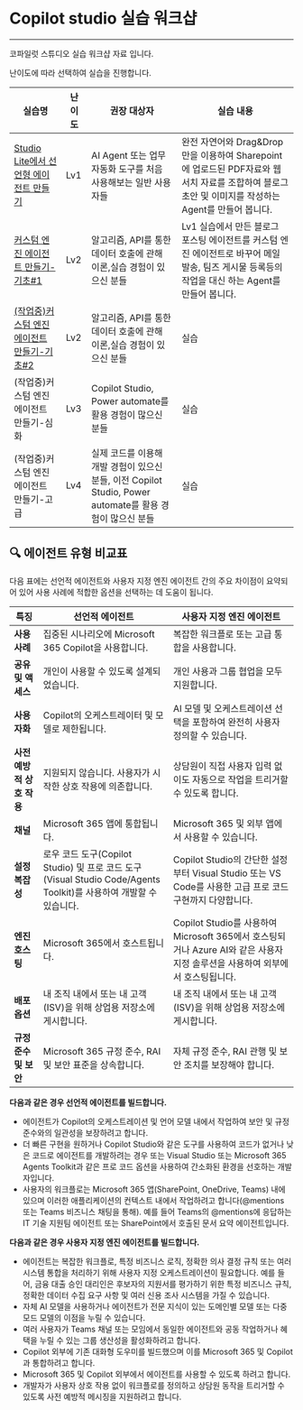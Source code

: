 # Copilot studio 실습 워크샵
----
코파일럿 스튜디오 실습 워크샵 자료 입니다.

난이도에 따라 선택하여 실습을 진행합니다.

| **실습명** | **난이도** | **권장 대상자** | **실습 내용** |
|---|---|---|---|
|[Studio Lite에서 선언형 에이전트 만들기](https://github.com/chichoi1991/Copilot_Agent/tree/main/%EC%BD%94%ED%8C%8C%EC%9D%BC%EB%9F%BF%20%EC%8A%A4%ED%8A%9C%EB%94%94%EC%98%A4%20%EC%9B%8C%ED%81%AC%EC%83%B5/%EC%BD%94%ED%8C%8C%EC%9D%BC%EB%9F%BF%20%EC%8A%A4%ED%8A%9C%EB%94%94%EC%98%A4%20Lite)| Lv1 | AI Agent 또는 업무자동화 도구를 처음 사용해보는 일반 사용자들 | 완전 자연어와 Drag&Drop 만을 이용하여 Sharepoint에 업로드된 PDF자료와 웹서치 자료를 조합하여 블로그 초안 및 이미지를 작성하는 Agent를 만들어 봅니다.|
|[커스텀 엔진 에이전트 만들기-기초#1](https://github.com/chichoi1991/Copilot_Agent/tree/main/%EC%BD%94%ED%8C%8C%EC%9D%BC%EB%9F%BF%20%EC%8A%A4%ED%8A%9C%EB%94%94%EC%98%A4%20%EC%9B%8C%ED%81%AC%EC%83%B5/%EC%BB%A4%EC%8A%A4%ED%85%80%20%EC%97%90%EC%9D%B4%EC%A0%84%ED%8A%B8%20%EB%A7%8C%EB%93%A4%EA%B8%B0-%EA%B8%B0%EC%B4%88%231)| Lv2 |알고리즘, API를 통한 데이터 호출에 관해 이론,실습 경험이 있으신 분들  | Lv1 실습에서 만든 블로그 포스팅 에이전트를 커스텀 엔진 에이전트로 바꾸어 메일 발송, 팀즈 게시물 등록등의 작업을 대신 하는 Agent를 만들어 봅니다. |
|[(작업중)커스텀 엔진 에이전트 만들기-기초#2](https://github.com/chichoi1991/Copilot_Agent/tree/main/%EC%BD%94%ED%8C%8C%EC%9D%BC%EB%9F%BF%20%EC%8A%A4%ED%8A%9C%EB%94%94%EC%98%A4%20%EC%9B%8C%ED%81%AC%EC%83%B5/%EC%BB%A4%EC%8A%A4%ED%85%80%20%EC%97%90%EC%9D%B4%EC%A0%84%ED%8A%B8%20%EB%A7%8C%EB%93%A4%EA%B8%B0-%EA%B8%B0%EC%B4%88%232)| Lv2 |알고리즘, API를 통한 데이터 호출에 관해 이론,실습 경험이 있으신 분들  | 실습 |
|(작업중)커스텀 엔진 에이전트 만들기-심화| Lv3 |  Copilot Studio, Power automate를 활용 경험이 많으신 분들 | 실습 |
|(작업중)커스텀 엔진 에이전트 만들기-고급| Lv4 | 실제 코드를 이용해 개발 경험이 있으신 분들, 이전 Copilot Studio, Power automate를 활용 경험이 많으신 분들 | 실습 |

## 🔍 에이전트 유형 비교표

다음 표에는 선언적 에이전트와 사용자 지정 엔진 에이전트 간의 주요 차이점이 요약되어 있어 사용 사례에 적합한 옵션을 선택하는 데 도움이 됩니다.

| **특징** | **선언적 에이전트** | **사용자 지정 엔진 에이전트** |
|----------|----------------------|--------------------------------|
| **사용 사례** | 집중된 시나리오에 Microsoft 365 Copilot을 사용합니다. | 복잡한 워크플로 또는 고급 통합을 사용합니다. |
| **공유 및 액세스** | 개인이 사용할 수 있도록 설계되었습니다. | 개인 사용과 그룹 협업을 모두 지원합니다. |
| **사용자화** | Copilot의 오케스트레이터 및 모델로 제한됩니다. | AI 모델 및 오케스트레이션 선택을 포함하여 완전히 사용자 정의할 수 있습니다. |
| **사전 예방적 상호 작용** | 지원되지 않습니다. 사용자가 시작한 상호 작용에 의존합니다. | 상담원이 직접 사용자 입력 없이도 자동으로 작업을 트리거할 수 있도록 합니다. |
| **채널** | Microsoft 365 앱에 통합됩니다. | Microsoft 365 및 외부 앱에서 사용할 수 있습니다. |
| **설정 복잡성** | 로우 코드 도구(Copilot Studio) 및 프로 코드 도구(Visual Studio Code/Agents Toolkit)를 사용하여 개발할 수 있습니다. | Copilot Studio의 간단한 설정부터 Visual Studio 또는 VS Code를 사용한 고급 프로 코드 구현까지 다양합니다. |
| **엔진 호스팅** | Microsoft 365에서 호스트됩니다. | Copilot Studio를 사용하여 Microsoft 365에서 호스팅되거나 Azure AI와 같은 사용자 지정 솔루션을 사용하여 외부에서 호스팅됩니다. |
| **배포 옵션** | 내 조직 내에서 또는 내 고객(ISV)을 위해 상업용 저장소에 게시합니다. | 내 조직 내에서 또는 내 고객(ISV)을 위해 상업용 저장소에 게시합니다. |
| **규정 준수 및 보안** | Microsoft 365 규정 준수, RAI 및 보안 표준을 상속합니다. | 자체 규정 준수, RAI 관행 및 보안 조치를 보장해야 합니다. |

**다음과 같은 경우 선언적 에이전트를 빌드합니다.**

- 에이전트가 Copilot의 오케스트레이션 및 언어 모델 내에서 작업하여 보안 및 규정 준수와의 일관성을 보장하려고 합니다.
- 더 빠른 구현을 원하거나 Copilot Studio와 같은 도구를 사용하여 코드가 없거나 낮은 코드로 에이전트를 개발하려는 경우 또는 Visual Studio 또는 Microsoft 365 Agents Toolkit과 같은 프로 코드 옵션을 사용하여 간소화된 환경을 선호하는 개발자입니다.
- 사용자의 워크플로는 Microsoft 365 앱(SharePoint, OneDrive, Teams) 내에 있으며 이러한 애플리케이션의 컨텍스트 내에서 작업하려고 합니다(@mentions 또는 Teams 비즈니스 채팅을 통해). 예를 들어 Teams의 @mentions에 응답하는 IT 기술 지원팀 에이전트 또는 SharePoint에서 호출된 문서 요약 에이전트입니다.


**다음과 같은 경우 사용자 지정 엔진 에이전트를 빌드합니다.**

- 에이전트는 복잡한 워크플로, 특정 비즈니스 로직, 정확한 의사 결정 규칙 또는 여러 시스템 통합을 처리하기 위해 사용자 지정 오케스트레이션이 필요합니다. 예를 들어, 금융 대출 승인 대리인은 후보자의 지원서를 평가하기 위한 특정 비즈니스 규칙, 정확한 데이터 수집 요구 사항 및 여러 신용 조사 시스템을 가질 수 있습니다.
- 자체 AI 모델을 사용하거나 에이전트가 전문 지식이 있는 도메인별 모델 또는 다중 모드 모델의 이점을 누릴 수 있습니다.
- 여러 사용자가 Teams 채널 또는 모임에서 동일한 에이전트와 공동 작업하거나 혜택을 누릴 수 있는 그룹 생산성을 활성화하려고 합니다.
- Copilot 외부에 기존 대화형 도우미를 빌드했으며 이를 Microsoft 365 및 Copilot과 통합하려고 합니다.
- Microsoft 365 및 Copilot 외부에서 에이전트를 사용할 수 있도록 하려고 합니다.
- 개발자가 사용자 상호 작용 없이 워크플로를 정의하고 상담원 동작을 트리거할 수 있도록 사전 예방적 메시징을 지원하려고 합니다.
